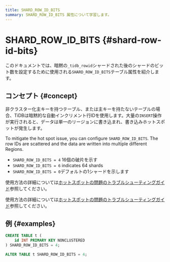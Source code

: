 ```yaml
---
title: SHARD_ROW_ID_BITS
summary: SHARD_ROW_ID_BITS 属性について学習します。
---
```


# SHARD_ROW_ID_BITS {#shard-row-id-bits}

このドキュメントでは、暗黙の`_tidb_rowid`シャードされた後のシャードのビット数を設定するために使用される`SHARD_ROW_ID_BITS`テーブル属性を紹介します。

## コンセプト {#concept}

非クラスター化主キーを持つテーブル、または主キーを持たないテーブルの場合、TiDBは暗黙的な自動インクリメント行IDを使用します。大量の`INSERT`操作が実行されると、データは単一のリージョンに書き込まれ、書き込みホットスポットが発生します。

To mitigate the hot spot issue, you can configure `SHARD_ROW_ID_BITS`. The row IDs are scattered and the data are written into multiple different Regions.

-   `SHARD_ROW_ID_BITS = 4` 16個の破片を示す
-   `SHARD_ROW_ID_BITS = 6` indicates 64 shards
-   `SHARD_ROW_ID_BITS = 0`デフォルトの1シャードを示します

<CustomContent platform="tidb">

使用方法の詳細については[ホットスポットの問題のトラブルシューティングガイド](/troubleshoot-hot-spot-issues.md#use-shard_row_id_bits-to-process-hotspots)参照してください。

</CustomContent>

<CustomContent platform="tidb-cloud">

使用方法の詳細については[ホットスポットの問題のトラブルシューティングガイド](https://docs.pingcap.com/tidb/stable/troubleshoot-hot-spot-issues#use-shard_row_id_bits-to-process-hotspots)参照してください。

</CustomContent>

## 例 {#examples}

```sql
CREATE TABLE t (
    id INT PRIMARY KEY NONCLUSTERED
) SHARD_ROW_ID_BITS = 4;
```

```sql
ALTER TABLE t SHARD_ROW_ID_BITS = 4;
```
